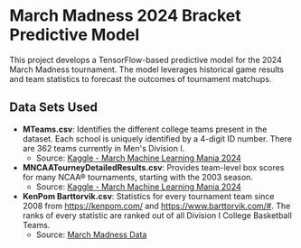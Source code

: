 # March Madness 2024 Bracket Predictive Model

This project develops a TensorFlow-based predictive model for the 2024 March Madness tournament. The model leverages historical game results and team statistics to forecast the outcomes of tournament matchups.

## Data Sets Used

- **MTeams.csv**: Identifies the different college teams present in the dataset. Each school is uniquely identified by a 4-digit ID number. There are 362 teams currently in Men's Division I.
  - Source: [Kaggle - March Machine Learning Mania 2024](https://www.kaggle.com/competitions/march-machine-learning-mania-2024/data)
- **MNCAATourneyDetailedResults.csv**: Provides team-level box scores for many NCAA® tournaments, starting with the 2003 season.
  - Source: [Kaggle - March Machine Learning Mania 2024](https://www.kaggle.com/competitions/march-machine-learning-mania-2024/data)
- **KenPom Barttorvik.csv**: Statistics for every tournament team since 2008 from https://kenpom.com/ and https://www.barttorvik.com/#. The ranks of every statistic are ranked out of all Division I College Basketball Teams.
  - Source: [March Madness Data](https://www.kaggle.com/datasets/nishaanamin/march-madness-data/data?select=KenPom+Barttorvik.csv)
